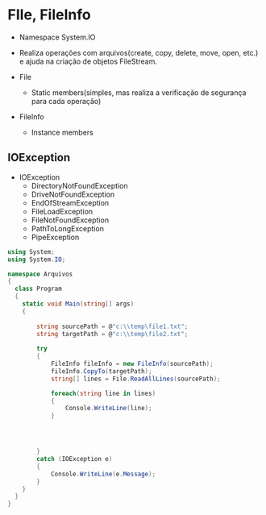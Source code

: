 # FIle, FileInfo
- Namespace System.IO
- Realiza operações com arquivos(create, copy, delete, move, open, etc.) e
  ajuda na criação de objetos FileStream.

- File
    - Static members(simples, mas realiza a verificação de segurança para cada operação)

- FileInfo
    - Instance members

## IOException

- IOException
    - DirectoryNotFoundException
    - DriveNotFoundException
    - EndOfStreamException
    - FileLoadException
    - FileNotFoundException
    - PathToLongException
    - PipeException


```csharp
using System;
using System.IO;

namespace Arquivos
{
  class Program
  {
    static void Main(string[] args)
    {
    
        string sourcePath = @"c:\\temp\file1.txt";
        string targetPath = @"c:\\temp\file2.txt";
      
        try 
        {
            FileInfo fileInfo = new FileInfo(sourcePath);
            fileInfo.CopyTo(targetPath);
            string[] lines = File.ReadAllLines(sourcePath);

            foreach(string line in lines)
            {
                Console.WriteLine(line);
            }




        }
        catch (IOException e) 
        {
            Console.WriteLine(e.Message);
        }
    }
  }
}

```